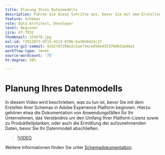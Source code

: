 ```yaml
---
title: Planung Ihres Datenmodells
description: Führen Sie diese Schritte aus, bevor Sie mit dem Erstellen Ihrer Schemas in Adobe Experience Platform beginnen.
feature: Schemas
role: Data Architect, Developer
level: Beginner
jira: KT-7932
thumbnail: 333478.jpg
exl-id: f3912973-0f15-4113-8706-6a36b6d24c17
source-git-commit: 42427df298e2c5ae734ce050e935378db51e66a1
workflow-type: tm+mt
source-wordcount: '75'
ht-degree: 50%

---
```


# Planung Ihres Datenmodells

In diesem Video wird beschrieben, was zu tun ist, bevor Sie mit dem Erstellen Ihrer Schemas in Adobe Experience Platform beginnen. Hierzu gehören etwa die Dokumentation von Anwendungsfällen für Ihr Unternehmen, das Verständnis um den Umfang Ihrer Platform-Lizenz sowie zu Produktleitplanken, oder auch die Ermittlung der aufzunehmenden Daten, bevor Sie Ihr Datenmodell abschließen.

>[!VIDEO](https://video.tv.adobe.com/v/333478?quality=12&learn=on)

Weitere Informationen finden Sie unter [Schemadokumentation](https://experienceleague.adobe.com/docs/experience-platform/xdm/home.html?lang=de).

